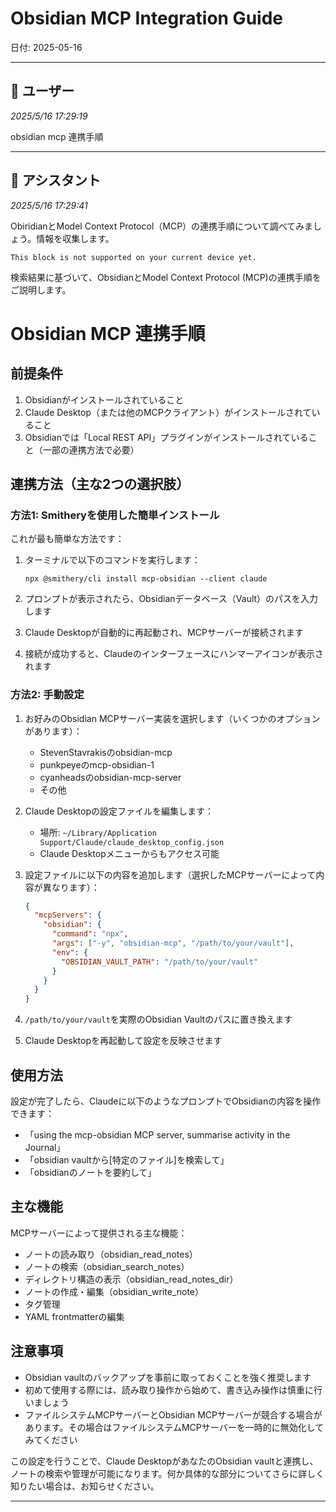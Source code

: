 # Obsidian MCP Integration Guide

日付: 2025-05-16

---

## 👤 ユーザー
*2025/5/16 17:29:19*

obsidian mcp 連携手順

---

## 🤖 アシスタント
*2025/5/16 17:29:41*

ObiridianとModel Context Protocol（MCP）の連携手順について調べてみましょう。情報を収集します。
```
This block is not supported on your current device yet.
```



検索結果に基づいて、ObsidianとModel Context Protocol (MCP)の連携手順をご説明します。

# Obsidian MCP 連携手順

## 前提条件
1. Obsidianがインストールされていること
2. Claude Desktop（または他のMCPクライアント）がインストールされていること
3. Obsidianでは「Local REST API」プラグインがインストールされていること（一部の連携方法で必要）

## 連携方法（主な2つの選択肢）

### 方法1: Smitheryを使用した簡単インストール
これが最も簡単な方法です：

1. ターミナルで以下のコマンドを実行します：
   ```
   npx @smithery/cli install mcp-obsidian --client claude
   ```

2. プロンプトが表示されたら、Obsidianデータベース（Vault）のパスを入力します

3. Claude Desktopが自動的に再起動され、MCPサーバーが接続されます

4. 接続が成功すると、Claudeのインターフェースにハンマーアイコンが表示されます

### 方法2: 手動設定

1. お好みのObsidian MCPサーバー実装を選択します（いくつかのオプションがあります）：
   - StevenStavrakisのobsidian-mcp
   - punkpeyeのmcp-obsidian-1
   - cyanheadsのobsidian-mcp-server
   - その他

2. Claude Desktopの設定ファイルを編集します：
   - 場所: `~/Library/Application Support/Claude/claude_desktop_config.json`
   - Claude Desktopメニューからもアクセス可能

3. 設定ファイルに以下の内容を追加します（選択したMCPサーバーによって内容が異なります）：
   ```json
   {
     "mcpServers": {
       "obsidian": {
         "command": "npx",
         "args": ["-y", "obsidian-mcp", "/path/to/your/vault"],
         "env": {
           "OBSIDIAN_VAULT_PATH": "/path/to/your/vault"
         }
       }
     }
   }
   ```

4. `/path/to/your/vault`を実際のObsidian Vaultのパスに置き換えます

5. Claude Desktopを再起動して設定を反映させます

## 使用方法

設定が完了したら、Claudeに以下のようなプロンプトでObsidianの内容を操作できます：

- 「using the mcp-obsidian MCP server, summarise activity in the Journal」
- 「obsidian vaultから[特定のファイル]を検索して」
- 「obsidianのノートを要約して」

## 主な機能

MCPサーバーによって提供される主な機能：

- ノートの読み取り（obsidian_read_notes）
- ノートの検索（obsidian_search_notes）
- ディレクトリ構造の表示（obsidian_read_notes_dir）
- ノートの作成・編集（obsidian_write_note）
- タグ管理
- YAML frontmatterの編集

## 注意事項

- Obsidian vaultのバックアップを事前に取っておくことを強く推奨します
- 初めて使用する際には、読み取り操作から始めて、書き込み操作は慎重に行いましょう
- ファイルシステムMCPサーバーとObsidian MCPサーバーが競合する場合があります。その場合はファイルシステムMCPサーバーを一時的に無効化してみてください

この設定を行うことで、Claude DesktopがあなたのObsidian vaultと連携し、ノートの検索や管理が可能になります。何か具体的な部分についてさらに詳しく知りたい場合は、お知らせください。

---
